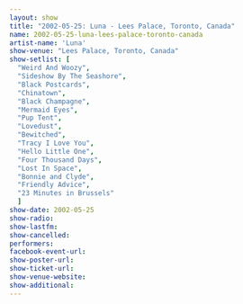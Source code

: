 ```yaml
---
layout: show
title: "2002-05-25: Luna - Lees Palace, Toronto, Canada"
name: 2002-05-25-luna-lees-palace-toronto-canada
artist-name: 'Luna'
show-venue: "Lees Palace, Toronto, Canada"
show-setlist: [
  "Weird And Woozy",
  "Sideshow By The Seashore",
  "Black Postcards",
  "Chinatown",
  "Black Champagne",
  "Mermaid Eyes",
  "Pup Tent",
  "Lovedust",
  "Bewitched",
  "Tracy I Love You",
  "Hello Little One",
  "Four Thousand Days",
  "Lost In Space",
  "Bonnie and Clyde",
  "Friendly Advice",
  "23 Minutes in Brussels"
  ]
show-date: 2002-05-25
show-radio: 
show-lastfm: 
show-cancelled: 
performers: 
facebook-event-url: 
show-poster-url: 
show-ticket-url: 
show-venue-website: 
show-additional: 
---
```


